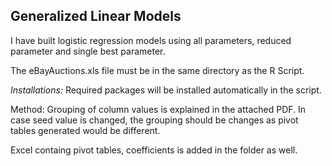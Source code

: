 ## Generalized Linear Models
I have built logistic regression models using all parameters, reduced parameter and single best parameter.

The eBayAuctions.xls file must be in the same directory as the R Script.

*Installations:* Required packages will be installed automatically in the script.

Method: Grouping of column values is explained in the attached PDF.
In case seed value is changed, the grouping should be changes as pivot tables generated would be different.

Excel containg pivot tables, coefficients is added in the folder as well.
